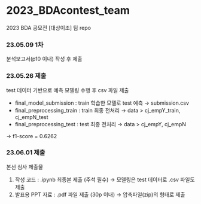 # 2023_BDAcontest_team
2023 BDA 공모전 [대상이조] 팀 repo

### 23.05.09 1차
분석보고서(p10 이내) 작성 후 제출

### 23.05.26 제출
test 데이터 기반으로 예측 모델링 수행 후 csv 파일 제출
- final_model_submission : train 학습한 모델로 test 예측 → submission.csv
- final_preprocessing_train : train 최종 전처리 → data > cj_empY_train, cj_empN_test
- final_preprocessing_test : test 최종 전처리 → data > cj_empY, cj_empN

→ f1-score = 0.6262

### 23.06.01 제출
본선 심사 제출물
1. 작성 코드 : .ipynb 최종본 제출 (주석 필수) → 모델링은 test 데이터로 .csv 파일도 제출
2. 발표용 PPT 자료 : .pdf 파일 제출 (30p 이내)
→ 압축파일(zip)의 형태로 제출
